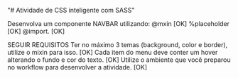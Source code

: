 "# Atividade de CSS inteligente com SASS" 

Desenvolva um componente NAVBAR utilizando: 
@mxin   [OK]
%placeholder  [OK]
@import.  [OK]

SEGUIR REQUISITOS
Ter no máximo 3 temas (background, color e border), utilize o mixin para isso.  [OK]
Cada item do menu deve conter um hover alterando o fundo e cor do texto.  [OK]
Utilize o ambiente que você preparou no workflow para desenvolver a atividade. [OK]

